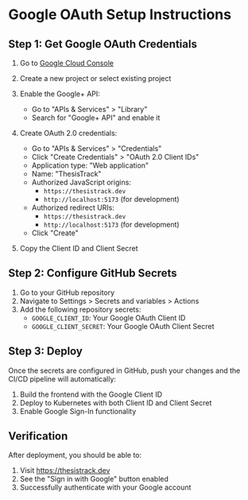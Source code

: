 # Google OAuth Setup Instructions

## Step 1: Get Google OAuth Credentials

1. Go to [Google Cloud Console](https://console.cloud.google.com/)
2. Create a new project or select existing project
3. Enable the Google+ API:
   - Go to "APIs & Services" > "Library"
   - Search for "Google+ API" and enable it
4. Create OAuth 2.0 credentials:
   - Go to "APIs & Services" > "Credentials"
   - Click "Create Credentials" > "OAuth 2.0 Client IDs"
   - Application type: "Web application"
   - Name: "ThesisTrack"
   - Authorized JavaScript origins:
     - `https://thesistrack.dev`
     - `http://localhost:5173` (for development)
   - Authorized redirect URIs:
     - `https://thesistrack.dev`
     - `http://localhost:5173` (for development)
   - Click "Create"

5. Copy the Client ID and Client Secret

## Step 2: Configure GitHub Secrets

1. Go to your GitHub repository
2. Navigate to Settings > Secrets and variables > Actions
3. Add the following repository secrets:
   - `GOOGLE_CLIENT_ID`: Your Google OAuth Client ID
   - `GOOGLE_CLIENT_SECRET`: Your Google OAuth Client Secret

## Step 3: Deploy

Once the secrets are configured in GitHub, push your changes and the CI/CD pipeline will automatically:
1. Build the frontend with the Google Client ID
2. Deploy to Kubernetes with both Client ID and Client Secret
3. Enable Google Sign-In functionality

## Verification

After deployment, you should be able to:
1. Visit https://thesistrack.dev
2. See the "Sign in with Google" button enabled
3. Successfully authenticate with your Google account
